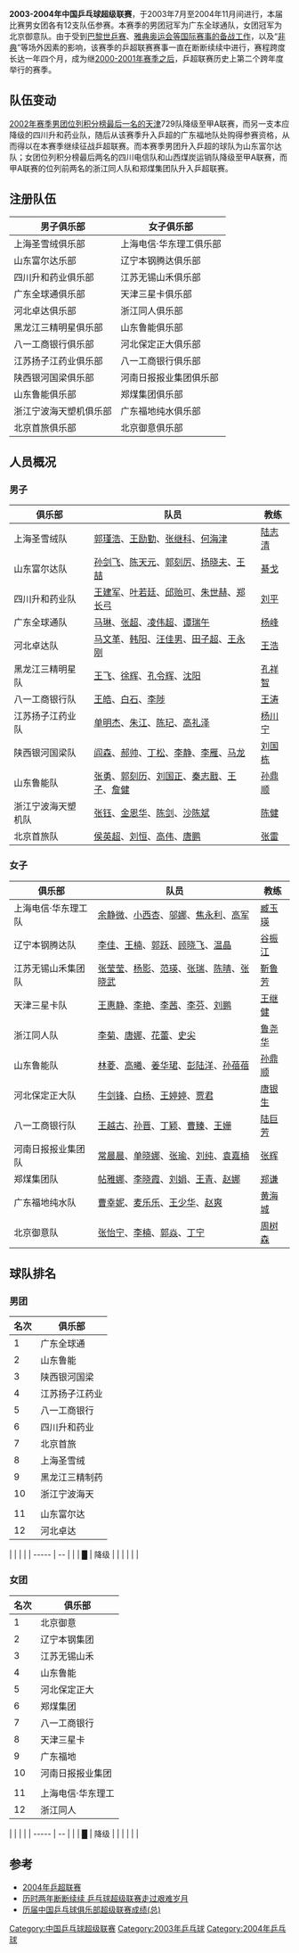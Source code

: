**2003-2004年中国乒乓球超级联赛**，于2003年7月至2004年11月间进行，本届比赛男女团各有12支队伍参赛。本赛季的男团冠军为广东全球通队，女团冠军为北京御意队。由于受到[巴黎世乒赛](https://zh.wikipedia.org/wiki/2003年世界乒乓球锦标赛 "wikilink")、[雅典奥运会等国际赛事的备战工作](https://zh.wikipedia.org/wiki/2004年夏季奥林匹克运动会 "wikilink")，以及“[非典](https://zh.wikipedia.org/wiki/非典 "wikilink")”等场外因素的影响，该赛季的乒超联赛赛事一直在断断续续中进行，赛程跨度长达一年四个月，成为继[2000-2001年赛季之后](../Page/2000-2001年中国乒乓球超级联赛.md "wikilink")，乒超联赛历史上第二个跨年度举行的赛季。

## 队伍变动

[2002年赛季男团位列积分榜最后一名的天津](../Page/2002年中国乒乓球超级联赛.md "wikilink")729队降级至甲A联赛，而另一支本应降级的四川升和药业队，随后从该赛季升入乒超的广东福地队处购得参赛资格，从而得以在本赛季继续征战乒超联赛。而本赛季男团升入乒超的球队为山东富尔达队；女团位列积分榜最后两名的四川电信队和山西煤炭运销队降级至甲A联赛，而甲A联赛的位列前两名的浙江同人队和郑煤集团队升入乒超联赛。

## 注册队伍

| 男子俱乐部       | 女子俱乐部        |
| ----------- | ------------ |
| 上海圣雪绒俱乐部    | 上海电信·华东理工俱乐部 |
| 山东富尔达乐部     | 辽宁本钢腾达俱乐部    |
| 四川升和药业俱乐部   | 江苏无锡山禾俱乐部    |
| 广东全球通俱乐部    | 天津三星卡俱乐部     |
| 河北卓达俱乐部     | 浙江同人俱乐部      |
| 黑龙江三精明星俱乐部  | 山东鲁能俱乐部      |
| 八一工商银行俱乐部   | 河北保定正大俱乐部    |
| 江苏扬子江药业俱乐部  | 八一工商银行俱乐部    |
| 陕西银河国梁俱乐部   | 河南日报报业集团俱乐部  |
| 山东鲁能俱乐部     | 郑煤集团俱乐部      |
| 浙江宁波海天塑机俱乐部 | 广东福地纯水俱乐部    |
| 北京首旅俱乐部     | 北京御意俱乐部      |

## 人员概况

### 男子

| 俱乐部       | 队员                                                                                                                                                                                                                                                                                                | 教练                                                           |
| --------- | ------------------------------------------------------------------------------------------------------------------------------------------------------------------------------------------------------------------------------------------------------------------------------------------------- | ------------------------------------------------------------ |
| 上海圣雪绒队    | [郭瑾浩](https://zh.wikipedia.org/wiki/郭瑾浩 "wikilink")、[王励勤](../Page/王励勤.md "wikilink")、[张继科](../Page/张继科.md "wikilink")、[何海津](https://zh.wikipedia.org/wiki/何海津 "wikilink")                                                                                                                         | [陆志清](https://zh.wikipedia.org/wiki/陆志清 "wikilink")          |
| 山东富尔达队    | [孙剑飞](https://zh.wikipedia.org/wiki/孙剑飞 "wikilink")、[陈天元](https://zh.wikipedia.org/wiki/陈天元 "wikilink")、[郭刻厉](https://zh.wikipedia.org/wiki/郭刻厉 "wikilink")、[扬晓夫](https://zh.wikipedia.org/wiki/扬晓夫 "wikilink")、[王喆](https://zh.wikipedia.org/wiki/王喆_\(乒乓球运动员\) "wikilink")                      | [綦戈](https://zh.wikipedia.org/wiki/綦戈 "wikilink")            |
| 四川升和药业队   | [王建军](https://zh.wikipedia.org/wiki/王建军_\(乒乓球运动员\) "wikilink")、[叶若廷](https://zh.wikipedia.org/wiki/叶若廷 "wikilink")、[邱贻可](../Page/邱贻可.md "wikilink")、[朱世赫](https://zh.wikipedia.org/wiki/朱世赫 "wikilink")、[郑长弓](https://zh.wikipedia.org/wiki/郑长弓 "wikilink")                                       | [刘平](https://zh.wikipedia.org/wiki/刘平_\(乒乓球教练\) "wikilink")  |
| 广东全球通队    | [马琳](../Page/马琳.md "wikilink")、[张超](../Page/张超_\(乒乓球运动员\).md "wikilink")、[凌伟超](https://zh.wikipedia.org/wiki/凌伟超 "wikilink")、[谭瑞午](https://zh.wikipedia.org/wiki/谭瑞午 "wikilink")                                                                                                                  | [杨峰](https://zh.wikipedia.org/wiki/杨峰 "wikilink")            |
| 河北卓达队     | [马文革](../Page/马文革.md "wikilink")、[韩阳](https://zh.wikipedia.org/wiki/韩阳 "wikilink")、[汪佳男](../Page/汪佳男.md "wikilink")、[田子超](https://zh.wikipedia.org/wiki/田子超 "wikilink")、[王永刚](https://zh.wikipedia.org/wiki/王永刚 "wikilink")                                                                       | [王浩](https://zh.wikipedia.org/wiki/王浩_\(乒乓球运动员\) "wikilink") |
| 黑龙江三精明星队  | [王飞](https://zh.wikipedia.org/wiki/王飞_\(乒乓球运动员\) "wikilink")、[徐辉](https://zh.wikipedia.org/wiki/徐辉_\(乒乓球运动员\) "wikilink")、[孔令辉](https://zh.wikipedia.org/wiki/孔令辉 "wikilink")、[沈阳](https://zh.wikipedia.org/wiki/沈阳_\(乒乓球运动员\) "wikilink")                                                        | [孔祥智](https://zh.wikipedia.org/wiki/孔祥智 "wikilink")          |
| 八一工商银行队   | [王皓](https://zh.wikipedia.org/wiki/王皓 "wikilink")、[白石](https://zh.wikipedia.org/wiki/白石_\(乒乓球运动员\) "wikilink")、[李陟](https://zh.wikipedia.org/wiki/李陟 "wikilink")                                                                                                                                  | [王涛](../Page/王涛_\(乒乓球运动员\).md "wikilink")                    |
| 江苏扬子江药业队  | [单明杰](https://zh.wikipedia.org/wiki/单明杰 "wikilink")、[朱江](https://zh.wikipedia.org/wiki/朱江_\(乒乓球运动员\) "wikilink")、[陈玘](../Page/陈玘.md "wikilink")、[高礼泽](https://zh.wikipedia.org/wiki/高礼泽 "wikilink")                                                                                               | [杨川宁](https://zh.wikipedia.org/wiki/杨川宁 "wikilink")          |
| 陕西银河国梁队   | [阎森](../Page/阎森.md "wikilink")、[郝帅](../Page/郝帅.md "wikilink")、[丁松](../Page/丁松.md "wikilink")、[李静](https://zh.wikipedia.org/wiki/李静_\(乒乓球运动员\) "wikilink")、[李雁](https://zh.wikipedia.org/wiki/李雁 "wikilink")、[马龙](../Page/马龙_\(乒乓球运动员\).md "wikilink")                                             | [刘国栋](https://zh.wikipedia.org/wiki/刘国栋 "wikilink")          |
| 山东鲁能队     | [张勇](https://zh.wikipedia.org/wiki/张勇_\(乒乓球运动员\) "wikilink")、[郭刻历](https://zh.wikipedia.org/wiki/郭刻历 "wikilink")、[刘国正](https://zh.wikipedia.org/wiki/刘国正 "wikilink")、[秦志戬](../Page/秦志戬.md "wikilink")、[王子](https://zh.wikipedia.org/wiki/王子_\(乒乓球运动员\) "wikilink")、[詹健](../Page/詹健.md "wikilink") | [孙鼎顺](https://zh.wikipedia.org/wiki/孙鼎顺 "wikilink")          |
| 浙江宁波海天塑机队 | [张钰](https://zh.wikipedia.org/wiki/张钰_\(乒乓球运动员\) "wikilink")、[金恩华](https://zh.wikipedia.org/wiki/金恩华 "wikilink")、[陈剑](https://zh.wikipedia.org/wiki/陈剑_\(乒乓球运动员\) "wikilink")、[沙陈斌](https://zh.wikipedia.org/wiki/沙陈斌 "wikilink")                                                                 | [陈健](https://zh.wikipedia.org/wiki/陈健_\(乒乓球教练\) "wikilink")  |
| 北京首旅队     | [侯英超](https://zh.wikipedia.org/wiki/侯英超 "wikilink")、[刘恒](https://zh.wikipedia.org/wiki/刘恒_\(乒乓球运动员\) "wikilink")、[高伟](https://zh.wikipedia.org/wiki/高伟_\(乒乓球运动员\) "wikilink")、[唐鹏](https://zh.wikipedia.org/wiki/唐鹏 "wikilink")                                                                   | [张雷](https://zh.wikipedia.org/wiki/张雷_\(乒乓球运动员\) "wikilink") |

### 女子

| 俱乐部        | 队员                                                                                                                                                                                                                                                                                                                    | 教练                                                          |
| ---------- | --------------------------------------------------------------------------------------------------------------------------------------------------------------------------------------------------------------------------------------------------------------------------------------------------------------------- | ----------------------------------------------------------- |
| 上海电信·华东理工队 | [余静微](https://zh.wikipedia.org/wiki/余静微 "wikilink")、[小西杏](https://zh.wikipedia.org/wiki/小西杏 "wikilink")、[邬娜](https://zh.wikipedia.org/wiki/邬娜 "wikilink")、[焦永利](https://zh.wikipedia.org/wiki/焦永利 "wikilink")、[高军](https://zh.wikipedia.org/wiki/高军 "wikilink")                                                       | [臧玉瑛](https://zh.wikipedia.org/wiki/臧玉瑛 "wikilink")         |
| 辽宁本钢腾达队    | [李佳](https://zh.wikipedia.org/wiki/李佳_\(乒乓球运动员\) "wikilink")、[王楠](../Page/王楠.md "wikilink")、[郭跃](../Page/郭跃.md "wikilink")、[顾晓飞](https://zh.wikipedia.org/wiki/顾晓飞 "wikilink")、[温晶](https://zh.wikipedia.org/wiki/温晶 "wikilink")                                                                                      | [谷振江](https://zh.wikipedia.org/wiki/谷振江 "wikilink")         |
| 江苏无锡山禾集团队  | [张莹莹](../Page/张莹莹_\(乒乓球运动员\).md "wikilink")、[杨影](https://zh.wikipedia.org/wiki/杨影_\(乒乓球运动员\) "wikilink")、[范瑛](../Page/范瑛.md "wikilink")、[张瑞](https://zh.wikipedia.org/wiki/张瑞_\(乒乓球运动员\) "wikilink")、[陈晴](https://zh.wikipedia.org/wiki/陈晴_\(乒乓球运动员\) "wikilink")、[张晓武](https://zh.wikipedia.org/wiki/张晓武 "wikilink") | [靳鲁芳](https://zh.wikipedia.org/wiki/靳鲁芳 "wikilink")         |
| 天津三星卡队     | [王惠静](https://zh.wikipedia.org/wiki/王惠静 "wikilink")、[李艳](https://zh.wikipedia.org/wiki/李艳_\(乒乓球运动员\) "wikilink")、[李茜](../Page/李茜.md "wikilink")、[李芬](../Page/李芬_\(乒乓球运动员\).md "wikilink")、[刘鹏](https://zh.wikipedia.org/wiki/刘鹏_\(乒乓球运动员\) "wikilink")                                                                | [王继健](https://zh.wikipedia.org/wiki/王继健 "wikilink")         |
| 浙江同人队      | [李菊](../Page/李菊.md "wikilink")、[唐娜](https://zh.wikipedia.org/wiki/唐娜 "wikilink")、[花蕾](https://zh.wikipedia.org/wiki/花蕾_\(乒乓球运动员\) "wikilink")、[史尖](https://zh.wikipedia.org/wiki/史尖 "wikilink")                                                                                                                       | [鲁尧华](https://zh.wikipedia.org/wiki/鲁尧华 "wikilink")         |
| 山东鲁能队      | [林菱](../Page/林菱.md "wikilink")、[高曦](https://zh.wikipedia.org/wiki/高曦 "wikilink")、[姜华珺](https://zh.wikipedia.org/wiki/姜华珺 "wikilink")、[彭陆洋](https://zh.wikipedia.org/wiki/彭陆洋 "wikilink")、[孙蓓蓓](https://zh.wikipedia.org/wiki/孙蓓蓓 "wikilink")                                                                          | [孙鼎顺](https://zh.wikipedia.org/wiki/孙鼎顺 "wikilink")         |
| 河北保定正大队    | [牛剑锋](https://zh.wikipedia.org/wiki/牛剑锋 "wikilink")、[白杨](../Page/白杨_\(乒乓球运动员\).md "wikilink")、[王婷婷](https://zh.wikipedia.org/wiki/王婷婷 "wikilink")、[贾君](https://zh.wikipedia.org/wiki/贾君 "wikilink")                                                                                                                   | [唐银生](https://zh.wikipedia.org/wiki/唐银生 "wikilink")         |
| 八一工商银行队    | [王越古](../Page/王越古.md "wikilink")、[孙晋](https://zh.wikipedia.org/wiki/孙晋 "wikilink")、[丁颖](https://zh.wikipedia.org/wiki/丁颖_\(乒乓球运动员\) "wikilink")、[曹臻](../Page/曹臻.md "wikilink")、[王姗](https://zh.wikipedia.org/wiki/王姗 "wikilink")                                                                                      | [陆巨芳](https://zh.wikipedia.org/wiki/陆巨芳 "wikilink")         |
| 河南日报报业集团队  | [常晨晨](../Page/常晨晨.md "wikilink")、[单晓娜](https://zh.wikipedia.org/wiki/单晓娜 "wikilink")、[张瑜](https://zh.wikipedia.org/wiki/张瑜_\(乒乓球运动员\) "wikilink")、[刘纯](https://zh.wikipedia.org/wiki/刘纯_\(乒乓球运动员\) "wikilink")、[袁嘉楠](https://zh.wikipedia.org/wiki/袁嘉楠 "wikilink")                                                    | [张辉](https://zh.wikipedia.org/wiki/张辉_\(乒乓球教练\) "wikilink") |
| 郑煤集团队      | [帖雅娜](../Page/帖雅娜.md "wikilink")、[李晓霞](../Page/李晓霞.md "wikilink")、[刘娟](https://zh.wikipedia.org/wiki/刘娟_\(乒乓球运动员\) "wikilink")、[王青](https://zh.wikipedia.org/wiki/王青_\(乒乓球运动员\) "wikilink")、[赵娜](https://zh.wikipedia.org/wiki/赵娜 "wikilink")                                                                         | [郑谦](https://zh.wikipedia.org/wiki/郑谦_\(乒乓球教练\) "wikilink") |
| 广东福地纯水队    | [曹幸妮](https://zh.wikipedia.org/wiki/曹幸妮 "wikilink")、[麦乐乐](https://zh.wikipedia.org/wiki/麦乐乐 "wikilink")、[王少华](https://zh.wikipedia.org/wiki/王少华 "wikilink")、[赵爽](https://zh.wikipedia.org/wiki/赵爽_\(乒乓球运动员\) "wikilink")                                                                                              | [黄海城](https://zh.wikipedia.org/wiki/黄海城 "wikilink")         |
| 北京御意队      | [张怡宁](../Page/张怡宁.md "wikilink")、[李楠](https://zh.wikipedia.org/wiki/李楠_\(乒乓球运动员\) "wikilink")、[郭焱](../Page/郭焱.md "wikilink")、[丁宁](../Page/丁宁.md "wikilink")                                                                                                                                                           | [周树森](https://zh.wikipedia.org/wiki/周树森 "wikilink")         |

## 球队排名

### 男团

| 名次 | 俱乐部     |
| -- | ------- |
| 1  | 广东全球通   |
| 2  | 山东鲁能    |
| 3  | 陕西银河国梁  |
| 4  | 江苏扬子江药业 |
| 5  | 八一工商银行  |
| 6  | 四川升和药业  |
| 7  | 北京首旅    |
| 8  | 上海圣雪绒   |
| 9  | 黑龙江三精制药 |
| 10 | 浙江宁波海天  |
|    |         |
| 11 | 山东富尔达   |
| 12 | 河北卓达    |

|       |    |  |
| ----- | -- |  |
| **█** | 降级 |  |
|       |    |  |

### 女团

| 名次 | 俱乐部       |
| -- | --------- |
| 1  | 北京御意      |
| 2  | 辽宁本钢集团    |
| 3  | 江苏无锡山禾    |
| 4  | 山东鲁能      |
| 5  | 河北保定正大    |
| 6  | 郑煤集团      |
| 7  | 八一工商银行    |
| 8  | 天津三星卡     |
| 9  | 广东福地      |
| 10 | 河南日报报业集团  |
|    |           |
| 11 | 上海电信·华东理工 |
| 12 | 浙江同人      |

|       |    |  |
| ----- | -- |  |
| **█** | 降级 |  |
|       |    |  |

## 参考

  - [2004年乒超联赛](http://sports.sohu.com/1/0404/26/subject219892641.shtml)
  - [历时两年断断续续
    乒乓球超级联赛走过艰难岁月](http://sports.sohu.com/20041108/n222882900.shtml)
  - [历届中国乒乓球俱乐部超级联赛成绩(总)](https://web.archive.org/web/20131013214225/http://cttsl.sports.cn/official_documents/2013-04-25/637.html)

[Category:中国乒乓球超级联赛](https://zh.wikipedia.org/wiki/Category:中国乒乓球超级联赛 "wikilink")
[Category:2003年乒乓球](https://zh.wikipedia.org/wiki/Category:2003年乒乓球 "wikilink")
[Category:2004年乒乓球](https://zh.wikipedia.org/wiki/Category:2004年乒乓球 "wikilink")